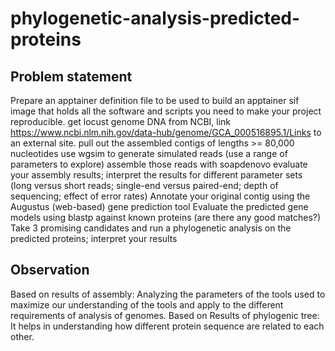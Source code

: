 # phylogenetic-analysis-predicted-proteins
## Problem statement
Prepare an apptainer definition file to be used to build an apptainer sif image that holds all the software and scripts you need to make your project reproducible.
get locust genome DNA from NCBI, link https://www.ncbi.nlm.nih.gov/data-hub/genome/GCA_000516895.1/Links to an external site.
pull out the assembled contigs of lengths >= 80,000 nucleotides
use wgsim to generate simulated reads (use a range of parameters to explore)
assemble those reads with soapdenovo
evaluate your assembly results; interpret the results for different parameter sets (long versus short reads; single-end versus paired-end; depth of sequencing; effect of error rates)
Annotate your original contig using the Augustus (web-based) gene prediction tool
Evaluate the predicted gene models using blastp against known proteins (are there any good matches?)
Take 3 promising candidates and run a phylogenetic analysis on the predicted proteins; interpret your results

## Observation
Based on results of assembly:
Analyzing the parameters of the tools used to maximize our understanding of the tools and apply to the different requirements of analysis of genomes.
Based on Results of phylogenic tree:
It helps in understanding how different protein sequence are related to each other.
